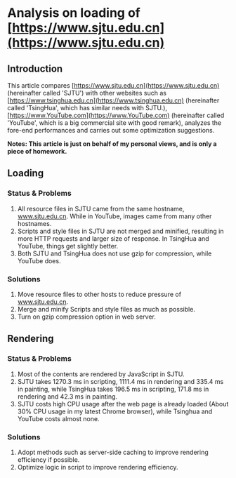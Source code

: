 # Analysis on loading of [https://www.sjtu.edu.cn](https://www.sjtu.edu.cn)

## Introduction
This article compares [https://www.sjtu.edu.cn](https://www.sjtu.edu.cn) (hereinafter called 'SJTU') with other websites such as [https://www.tsinghua.edu.cn](https://www.tsinghua.edu.cn) (hereinafter called 'TsingHua', which has similar needs with SJTU.), [https://www.YouTube.com](https://www.YouTube.com) (hereinafter called 'YouTube', which is a big commercial site with good remark), analyzes the fore-end performances and carries out some optimization suggestions.

**Notes: This article is just on behalf of my personal views, and is only a piece of homework.**

## Loading
### Status & Problems
1. All resource files in SJTU came from the same hostname, www.sjtu.edu.cn. While in YouTube, images came from many other hostnames.
2. Scripts and style files in SJTU are not merged and minified, resulting in more HTTP requests and larger size of response. In TsingHua and YouTube, things get slightly better.
3. Both SJTU and TsingHua does not use gzip for compression, while YouTube does.

### Solutions
1. Move resource files to other hosts to reduce pressure of www.sjtu.edu.cn.
2. Merge and minify Scripts and style files as much as possible.
3. Turn on gzip compression option in web server.

## Rendering

### Status & Problems
1. Most of the contents are rendered by JavaScript in SJTU.
2. SJTU takes 1270.3 ms in scripting, 1111.4 ms in rendering and 335.4 ms in painting, while TsingHua takes 196.5 ms in scripting, 171.8 ms in rendering and 42.3 ms in painting.
3. SJTU costs high CPU usage after the web page is already loaded (About 30% CPU usage in my latest Chrome browser), while Tsinghua and YouTube costs almost none.

### Solutions
1. Adopt methods such as server-side caching to improve rendering efficiency if possible.
2. Optimize logic in script to improve rendering efficiency.